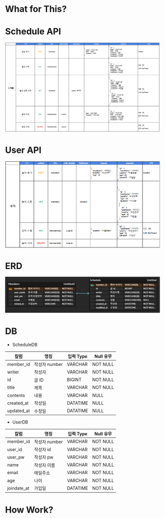 # What for This?

# Schedule API
![img_1.png](img_1.png)

# User API
![img_2.png](img_2.png)

# ERD
![img_4.png](img_4.png)
# DB
  * ScheduleDB

| 칼럼         | 명칭         | 입력 Type   | Null 유무  |
|------------|------------|-----------|----------|
| member_id  | 작성자 number | VARCHAR     | NOT NULL |
| writer     | 작성자        | VARCHAR   | NOT NULL |
| id         | 글 ID       | BIGINT    | NOT NULL |
| title      | 제목         | VARCHAR   | NOT NULL |
| contents   | 내용         | VARCHAR   | NULL     |
| created_at | 작성일        | DATATIME  | NULL     |
| updated_at | 수정일        | DATATIME | NULL     |


  * UserDB

| 칼럼          | 명칭        | 입력 Type     | Null 유무 |
|-------------|-----------|-------------|------|
| member_id   | 작성자 number | VARCHAR     | NOT NULL |
| user_id     | 작성자 id    | VARCHAR     | NOT NULL |
| user_pw     | 작성자 pw    | VARCHAR     | NOT NULL |
| name        | 작성자 이름    | VARCHAR     | NOT NULL |
| email       | 메일주소      | VARCHAR     | NOT NULL |
| age         | 나이        | VARCHAR     | NOT NULL |
| joindate_at | 가입일       | DATATIME   | NOT NULL |

# How Work? 
